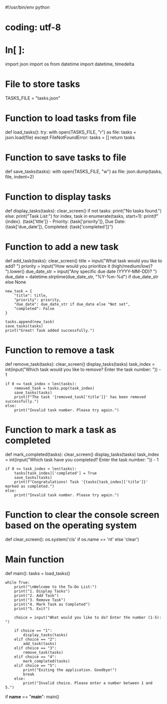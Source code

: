 #!/usr/bin/env python
# coding: utf-8

# In[ ]:


import json
import os
from datetime import datetime, timedelta

# File to store tasks
TASKS_FILE = "tasks.json"

# Function to load tasks from file
def load_tasks():
    try:
        with open(TASKS_FILE, "r") as file:
            tasks = json.load(file)
    except FileNotFoundError:
        tasks = []
    return tasks

# Function to save tasks to file
def save_tasks(tasks):
    with open(TASKS_FILE, "w") as file:
        json.dump(tasks, file, indent=2)

# Function to display tasks
def display_tasks(tasks):
    clear_screen()
    if not tasks:
        print("No tasks found.")
    else:
        print("Task List:")
        for index, task in enumerate(tasks, start=1):
            print(f"{index}. {task['title']} - Priority: {task['priority']}, Due Date: {task['due_date']}, Completed: {task['completed']}")

# Function to add a new task
def add_task(tasks):
    clear_screen()
    title = input("What task would you like to add? ")
    priority = input("How would you prioritize it (high/medium/low)? ").lower()
    due_date_str = input("Any specific due date (YYYY-MM-DD)? ")
    due_date = datetime.strptime(due_date_str, "%Y-%m-%d") if due_date_str else None

    new_task = {
        "title": title,
        "priority": priority,
        "due_date": due_date_str if due_date else "Not set",
        "completed": False
    }

    tasks.append(new_task)
    save_tasks(tasks)
    print("Great! Task added successfully.")

# Function to remove a task
def remove_task(tasks):
    clear_screen()
    display_tasks(tasks)
    task_index = int(input("Which task would you like to remove? Enter the task number: ")) - 1

    if 0 <= task_index < len(tasks):
        removed_task = tasks.pop(task_index)
        save_tasks(tasks)
        print(f"The task '{removed_task['title']}' has been removed successfully.")
    else:
        print("Invalid task number. Please try again.")

# Function to mark a task as completed
def mark_completed(tasks):
    clear_screen()
    display_tasks(tasks)
    task_index = int(input("Which task have you completed? Enter the task number: ")) - 1

    if 0 <= task_index < len(tasks):
        tasks[task_index]['completed'] = True
        save_tasks(tasks)
        print(f"Congratulations! Task '{tasks[task_index]['title']}' marked as completed.")
    else:
        print("Invalid task number. Please try again.")

# Function to clear the console screen based on the operating system
def clear_screen():
    os.system('cls' if os.name == 'nt' else 'clear')

# Main function
def main():
    tasks = load_tasks()

    while True:
        print("\nWelcome to the To-Do List:")
        print("1. Display Tasks")
        print("2. Add Task")
        print("3. Remove Task")
        print("4. Mark Task as Completed")
        print("5. Exit")

        choice = input("What would you like to do? Enter the number (1-5): ")

        if choice == "1":
            display_tasks(tasks)
        elif choice == "2":
            add_task(tasks)
        elif choice == "3":
            remove_task(tasks)
        elif choice == "4":
            mark_completed(tasks)
        elif choice == "5":
            print("Exiting the application. Goodbye!")
            break
        else:
            print("Invalid choice. Please enter a number between 1 and 5.")

if __name__ == "__main__":
    main()

